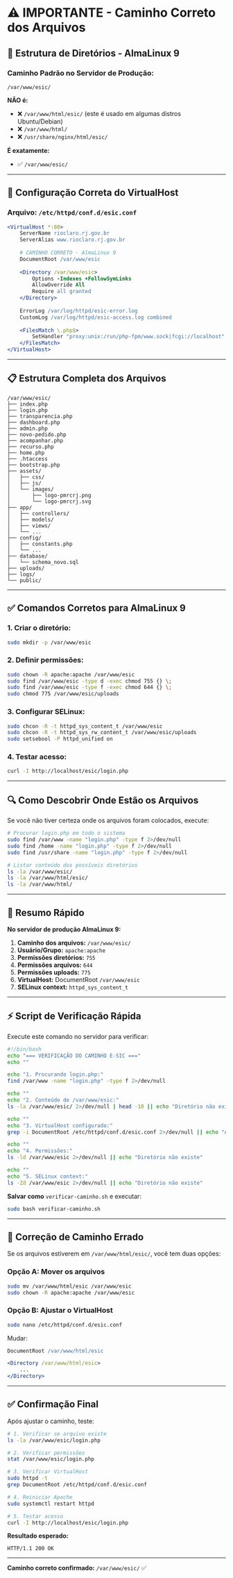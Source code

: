 # ⚠️ IMPORTANTE - Caminho Correto dos Arquivos

## 📁 Estrutura de Diretórios - AlmaLinux 9

### Caminho Padrão no Servidor de Produção:

```
/var/www/esic/
```

**NÃO é:**
- ❌ `/var/www/html/esic/` (este é usado em algumas distros Ubuntu/Debian)
- ❌ `/var/www/html/`
- ❌ `/usr/share/nginx/html/esic/`

**É exatamente:**
- ✅ `/var/www/esic/`

---

## 🔧 Configuração Correta do VirtualHost

### Arquivo: `/etc/httpd/conf.d/esic.conf`

```apache
<VirtualHost *:80>
    ServerName rioclaro.rj.gov.br
    ServerAlias www.rioclaro.rj.gov.br
    
    # CAMINHO CORRETO - AlmaLinux 9
    DocumentRoot /var/www/esic
    
    <Directory /var/www/esic>
        Options -Indexes +FollowSymLinks
        AllowOverride All
        Require all granted
    </Directory>
    
    ErrorLog /var/log/httpd/esic-error.log
    CustomLog /var/log/httpd/esic-access.log combined
    
    <FilesMatch \.php$>
        SetHandler "proxy:unix:/run/php-fpm/www.sock|fcgi://localhost"
    </FilesMatch>
</VirtualHost>
```

---

## 📋 Estrutura Completa dos Arquivos

```
/var/www/esic/
├── index.php
├── login.php
├── transparencia.php
├── dashboard.php
├── admin.php
├── novo-pedido.php
├── acompanhar.php
├── recurso.php
├── home.php
├── .htaccess
├── bootstrap.php
├── assets/
│   ├── css/
│   ├── js/
│   └── images/
│       ├── logo-pmrcrj.png
│       └── logo-pmrcrj.svg
├── app/
│   ├── controllers/
│   ├── models/
│   ├── views/
│   └── ...
├── config/
│   ├── constants.php
│   └── ...
├── database/
│   └── schema_novo.sql
├── uploads/
├── logs/
└── public/
```

---

## ✅ Comandos Corretos para AlmaLinux 9

### 1. Criar o diretório:
```bash
sudo mkdir -p /var/www/esic
```

### 2. Definir permissões:
```bash
sudo chown -R apache:apache /var/www/esic
sudo find /var/www/esic -type d -exec chmod 755 {} \;
sudo find /var/www/esic -type f -exec chmod 644 {} \;
sudo chmod 775 /var/www/esic/uploads
```

### 3. Configurar SELinux:
```bash
sudo chcon -R -t httpd_sys_content_t /var/www/esic
sudo chcon -R -t httpd_sys_rw_content_t /var/www/esic/uploads
sudo setsebool -P httpd_unified on
```

### 4. Testar acesso:
```bash
curl -I http://localhost/esic/login.php
```

---

## 🔍 Como Descobrir Onde Estão os Arquivos

Se você não tiver certeza onde os arquivos foram colocados, execute:

```bash
# Procurar login.php em todo o sistema
sudo find /var/www -name "login.php" -type f 2>/dev/null
sudo find /home -name "login.php" -type f 2>/dev/null
sudo find /usr/share -name "login.php" -type f 2>/dev/null

# Listar conteúdo dos possíveis diretórios
ls -la /var/www/esic/
ls -la /var/www/html/esic/
ls -la /var/www/html/
```

---

## 📝 Resumo Rápido

**No servidor de produção AlmaLinux 9:**

1. **Caminho dos arquivos:** `/var/www/esic/`
2. **Usuário/Grupo:** `apache:apache`
3. **Permissões diretórios:** `755`
4. **Permissões arquivos:** `644`
5. **Permissões uploads:** `775`
6. **VirtualHost:** DocumentRoot `/var/www/esic`
7. **SELinux context:** `httpd_sys_content_t`

---

## ⚡ Script de Verificação Rápida

Execute este comando no servidor para verificar:

```bash
#!/bin/bash
echo "=== VERIFICAÇÃO DO CAMINHO E-SIC ==="
echo ""

echo "1. Procurando login.php:"
find /var/www -name "login.php" -type f 2>/dev/null

echo ""
echo "2. Conteúdo de /var/www/esic:"
ls -la /var/www/esic/ 2>/dev/null | head -10 || echo "Diretório não existe"

echo ""
echo "3. VirtualHost configurado:"
grep -i DocumentRoot /etc/httpd/conf.d/esic.conf 2>/dev/null || echo "Arquivo não existe"

echo ""
echo "4. Permissões:"
ls -ld /var/www/esic 2>/dev/null || echo "Diretório não existe"

echo ""
echo "5. SELinux context:"
ls -Zd /var/www/esic 2>/dev/null || echo "Diretório não existe"
```

**Salvar como** `verificar-caminho.sh` e executar:
```bash
sudo bash verificar-caminho.sh
```

---

## 🚨 Correção de Caminho Errado

Se os arquivos estiverem em `/var/www/html/esic/`, você tem duas opções:

### Opção A: Mover os arquivos
```bash
sudo mv /var/www/html/esic /var/www/esic
sudo chown -R apache:apache /var/www/esic
```

### Opção B: Ajustar o VirtualHost
```bash
sudo nano /etc/httpd/conf.d/esic.conf
```

Mudar:
```apache
DocumentRoot /var/www/html/esic

<Directory /var/www/html/esic>
    ...
</Directory>
```

---

## ✅ Confirmação Final

Após ajustar o caminho, teste:

```bash
# 1. Verificar se arquivo existe
ls -la /var/www/esic/login.php

# 2. Verificar permissões
stat /var/www/esic/login.php

# 3. Verificar VirtualHost
sudo httpd -t
grep DocumentRoot /etc/httpd/conf.d/esic.conf

# 4. Reiniciar Apache
sudo systemctl restart httpd

# 5. Testar acesso
curl -I http://localhost/esic/login.php
```

**Resultado esperado:**
```
HTTP/1.1 200 OK
```

---

**Caminho correto confirmado:** `/var/www/esic/` ✅
